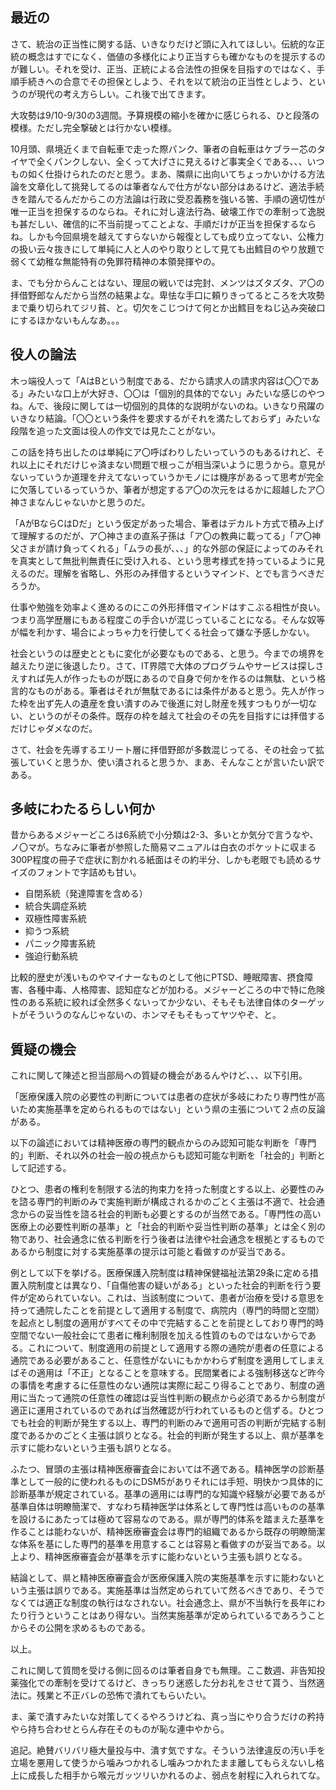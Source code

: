 ﻿## 最近の

さて、統治の正当性に関する話、いきなりだけど頭に入れてほしい。伝統的な正統の概念はすでになく、価値の多様化により正当すらも確かなものを提示するのが難しい。それを受け、正当、正統による合法性の担保を目指すのではなく、手順手続きへの合意でその担保としよう、それを以て統治の正当性としよう、というのが現代の考え方らしい。これ後で出てきます。

大攻勢は9/10-9/30の3週間。予算規模の縮小を確かに感じられる、ひと段落の模様。ただし完全撃破とは行かない模様。

10月頭、県境近くまで自転車で走った際パンク、筆者の自転車はケブラー芯のタイヤで全くパンクしない、全くって大げさに見えるけど事実全くである、、、いつもの如く仕掛けられたのだと思う。まあ、隣県に出向いてちょっかいかける方法論を文章化して挑発してるのは筆者なんで仕方がない部分はあるけど、適法手続きを踏んでるんだからこの方法論は行政に受忍義務を強いる筈、手順の適切性が唯一正当を担保するのならね。それに対し違法行為、破壊工作での牽制って逸脱も甚だしい、確信的に不当前提ってことよな、手順だけが正当を担保するならね。しかも今回県境を越えてすらないから報復としても成り立ってない、公権力の扱い云々抜きにして単純に人と人のやり取りとして見ても出鱈目のやり放題で弱くて幼稚な無能特有の免罪符精神の本領発揮やの。

ま、でも分からんことはない、理屈の戦いでは完封、メンツはズタズタ、ア〇の拝借野郎なんだから当然の結果よな。卑怯な手口に頼りきってるところを大攻勢まで乗り切られてジリ貧、と。切欠をこじつけて何とか出鱈目をねじ込み突破口にするほかないもんなあ。。。


## 役人の論法

木っ端役人って「AはBという制度である、だから請求人の請求内容は〇〇である」みたいな口上が大好き、〇〇は「個別的具体的でない」みたいな感じのやつね。んで、後段に関しては一切個別的具体的な説明がないのね。いきなり飛躍のいきなり結論。「〇〇という条件を要求するがそれを満たしておらず」みたいな段階を追った文面は役人の作文では見たことがない。

この話を持ち出したのは単純にア〇呼ばわりしたいっていうのもあるけれど、それ以上にそれだけじゃ済まない問題で根っこが相当深いように思うから。意見がないっていうか道理を弁えてないっていうかモノには機序があるって思考が完全に欠落しているっていうか、筆者が想定するア〇の次元をはるかに超越したア〇神さまなんじゃないかと思うのだ。

「AがBならCはDだ」という仮定があった場合、筆者はデカルト方式で積み上げて理解するのだが、ア〇神さまの直系子孫は「ア〇の教典に載ってる」「ア〇神父さまが請け負ってくれる」「ムラの長が、、、」的な外部の保証によってのみそれを真実として無批判無責任に受け入れる、という思考様式を持っているように見えるのだ。理解を省略し、外形のみ拝借するというマインド、とでも言うべきだろうか。

仕事や勉強を効率よく進めるのにこの外形拝借マインドはすこぶる相性が良い。つまり高学歴層にもある程度この手合いが混じっていることになる。そんな奴等が幅を利かす、場合によっちゃ力を行使してくる社会って嫌な予感しかない。

社会というのは歴史とともに変化が必要なものである、と思う。今までの境界を越えたり逆に後退したり。さて、IT界隈で大体のプログラムやサービスは探しさえすれば先人が作ったものが既にあるので自身で何かを作るのは無駄、という格言的なものがある。筆者はそれが無駄であるには条件があると思う。先人が作った枠を出ず先人の遺産を食い潰すのみで後進に対し財産を残すつもりが一切ない、というのがその条件。既存の枠を越えて社会のその先を目指すには拝借するだけじゃダメなのだ。

さて、社会を先導するエリート層に拝借野郎が多数混じってる、その社会って拡張していくと思うか、使い潰されると思うか、まあ、そんなことが言いたい訳である。


## 多岐にわたるらしい何か

昔からあるメジャーどころは6系統で小分類は2-3、多いとか気分で言うなや、ノ〇マが。ちなみに筆者が参照した簡易マニュアルは白衣のポケットに収まる300P程度の冊子で症状に割かれる紙面はその約半分、しかも老眼でも読めるサイズのフォントで字詰めも甘い。

- 自閉系統（発達障害を含める）
- 統合失調症系統
- 双極性障害系統
- 抑うつ系統
- パニック障害系統
- 強迫行動系統

比較的歴史が浅いものやマイナーなものとして他にPTSD、睡眠障害、摂食障害、各種中毒、人格障害、認知症などが加わる。メジャーどころの中で特に危険性のある系統に絞れば全然多くないってか少ない、そもそも法律自体のターゲットがそういうのなんじゃないの、ホンマそもそもってヤツやぞ、と。


## 質疑の機会

これに関して陳述と担当部局への質疑の機会があるんやけど、、、以下引用。

「医療保護入院の必要性の判断については患者の症状が多岐にわたり専門性が高いため実施基準を定められるものではない」という県の主張について２点の反論がある。

以下の論述においては精神医療の専門的観点からのみ認知可能な判断を「専門的」判断、それ以外の社会一般の視点からも認知可能な判断を「社会的」判断として記述する。

ひとつ、患者の権利を制限する法的拘束力を持った制度とする以上、必要性のみを諮る専門的判断のみで実施判断が構成されるかのごとく主張は不適で、社会通念からの妥当性を諮る社会的判断も必要とするのが当然である。「専門性の高い医療上の必要性判断の基準」と「社会的判断や妥当性判断の基準」とは全く別の物であり、社会通念に依る判断を行う後者は法律や社会通念を根拠とするものであるから制度に対する実施基準の提示は可能と看做すのが妥当である。

例として以下を挙げる。医療保護入院制度は精神保健福祉法第29条に定める措置入院制度とは異なり、「自傷他害の疑いがある」といった社会的判断を行う要件が定められていない。これは、当該制度について、患者が治療を受ける意思を持って通院したことを前提として適用する制度で、病院内（専門的時間と空間）を起点とし制度の適用がすべてその中で完結することを前提としており専門的時空間でない一般社会にて患者に権利制限を加える性質のものではないからである。これについて、制度適用の前提として適用する際の通院が患者の任意による通院である必要があること、任意性がないにもかかわらず制度を適用してしまえばその適用は「不正」となることを意味する。民間業者による強制移送など昨今の事情を考慮するに任意性のない通院は実際に起こり得ることであり、制度の適用に当たって通院の任意性の確認は妥当性判断の観点から必須であるから制度が適正に運用されているのであれば当然確認が行われているものと信ずる。ひとつでも社会的判断が発生する以上、専門的判断のみで適用可否の判断が完結する制度であるかのごとく主張は誤りとなる。社会的判断が発生する以上、県が基準を示すに能わないという主張も誤りとなる。

ふたつ、冒頭の主張は精神医療審査会においては不適である。精神医学の診断基準として一般的に使われるものにDSM5がありそれには手短、明快かつ具体的に診断基準が規定されている。基準の適用には専門的な知識や経験が必要であるが基準自体は明瞭簡潔で、すなわち精神医学は体系として専門性は高いものの基準を設けるにあたっては極めて容易なのである。県が専門的体系を踏まえた基準を作ることは能わないが、精神医療審査会は専門的組織であるから既存の明瞭簡潔な体系を基にした専門的基準を用意することは容易と看做すのが妥当である。以上より、精神医療審査会が基準を示すに能わないという主張も誤りとなる。

結論として、県と精神医療審査会が医療保護入院の実施基準を示すに能わないという主張は誤りである。実施基準は当然定められていて然るべきであり、そうでなくては適正な制度の執行はなされない。社会通念上、県が不当執行を長年にわたり行うということはあり得ない。当然実施基準が定められているであろうことからその公開を求めるものである。

以上。

これに関して質問を受ける側に回るのは筆者自身でも無理。ここ数週、非告知投薬強化での牽制を受けてるけど、きっちり迷惑した分お礼をさせて貰う、当然適法に。残業と不正バレの恐怖で潰れてもらいたい。

ま、薬で潰すみたいな対策してくるやろうけどね、真っ当にやり合うだけの矜持やら持ち合わせとらん存在そのものが恥な連中やから。

追記。絶賛バリバリ極大量投与中、潰す気ですな。そういう法律違反の汚い手を立場を悪用して使うから噛みつかれるし噛みつかれたまま離してもらえないし格上に成長した相手から喉元ガッツリいかれるのよ、弱点を射程に入れられてな。
